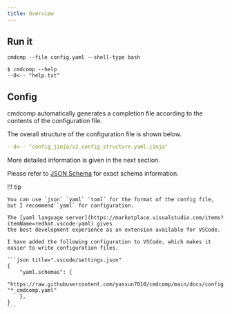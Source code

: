 ```yaml
---
title: Overview
---
```


## Run it

```shell title="The simplest example"
cmdcmp --file config.yaml --shell-type bash
```

```shell title="Help"
$ cmdcomp --help
--8<-- "help.txt"
```

## Config

cmdcomp automatically generates a completion file according to the contents of
the configuration file.

The overall structure of the configuration file is shown below.

```yaml
--8<-- "config_jinja/v2_config_structure.yaml.jinja"
```

More detailed information is given in the next section.

Please refer to
[JSON Schema](https://raw.githubusercontent.com/yassun7010/cmdcomp/main/docs/config.schema.json)
for exact schema information.

!!! tip

    You can use `json` `yaml` `toml` for the format of the config file, but I recommend `yaml` for configuration.

    The [yaml language server](https://marketplace.visualstudio.com/items?itemName=redhat.vscode-yaml) gives 
    the best development experience as an extension available for VSCode.

    I have added the following configuration to VSCode, which makes it easier to write configuration files.

    ```json title=".vscode/settings.json"
    {
        "yaml.schemas": {
            "https://raw.githubusercontent.com/yassun7010/cmdcomp/main/docs/config.schema.json": "*_cmdcomp.yaml"
        },
    }
    ```
